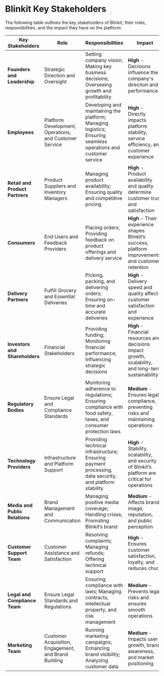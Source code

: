 # Blinkit Key Stakeholders

The following table outlines the key stakeholders of Blinkit, their roles, responsibilities, and the impact they have on the platform:

| **Key Stakeholders**             | **Role**                                                                  | **Responsibilities**                                                                                           | **Impact**                                                                                          |
|----------------------------------|---------------------------------------------------------------------------|----------------------------------------------------------------------------------------------------------------|-----------------------------------------------------------------------------------------------------|
| **Founders and Leadership**      | Strategic Direction and Oversight                                         | Setting company vision; Making key business decisions; Overseeing growth and profitability                      | **High** - Decisions influence the company's direction and performance                              |
| **Employees**                    | Platform Development, Operations, and Customer Service                    | Developing and maintaining the platform; Managing logistics; Ensuring seamless operations and customer service | **High** - Directly impacts platform stability, service efficiency, and customer experience         |
| **Retail and Product Partners**  | Product Suppliers and Inventory Managers                                  | Managing product availability; Ensuring quality and competitive pricing                                         | **High** - Product availability and quality determine customer trust and satisfaction               |
| **Consumers**                    | End Users and Feedback Providers                                          | Placing orders; Providing feedback on product offerings and delivery service                                  | **High** - Their experience shapes Blinkit’s success, platform improvements, and customer retention |
| **Delivery Partners**            | Fulfill Grocery and Essential Deliveries                                  | Picking, packing, and delivering orders; Ensuring on-time and accurate deliveries                              | **High** - Delivery speed and quality affect customer satisfaction and experience                   |
| **Investors and Shareholders**   | Financial Stakeholders                                                     | Providing funding; Monitoring financial performance; Influencing strategic decisions                          | **High** - Financial resources and decisions impact growth, scalability, and long-term sustainability |
| **Regulatory Bodies**            | Ensure Legal and Compliance Standards                                     | Monitoring adherence to regulations; Ensuring compliance with food safety, taxes, and consumer protection laws | **Medium** - Ensures legal compliance, preventing risks and maintaining operations                   |
| **Technology Providers**         | Infrastructure and Platform Support                                       | Providing technical infrastructure; Ensuring payment processing, data security, and platform stability        | **High** - Stability, scalability, and security of Blinkit’s platform are critical for operations   |
| **Media and Public Relations**   | Brand Management and Communication                                        | Managing positive media coverage; Handling crises; Promoting Blinkit’s brand                                  | **Medium** - Affects brand image, reputation, and public perception                                  |
| **Customer Support Team**        | Customer Assistance and Satisfaction                                      | Resolving complaints; Managing refunds; Offering technical support                                            | **High** - Ensures customer satisfaction, loyalty, and reduces churn                                |
| **Legal and Compliance Team**    | Ensure Legal Standards and Regulations                                    | Ensuring compliance with laws; Managing contracts, intellectual property, and risk management                | **Medium** - Prevents legal risks and ensures smooth operations                                     |
| **Marketing Team**               | Customer Acquisition, Engagement, and Brand Building                      | Running marketing campaigns; Enhancing brand visibility; Analyzing customer data                             | **Medium** - Impacts user growth, brand awareness, and market positioning                           |

